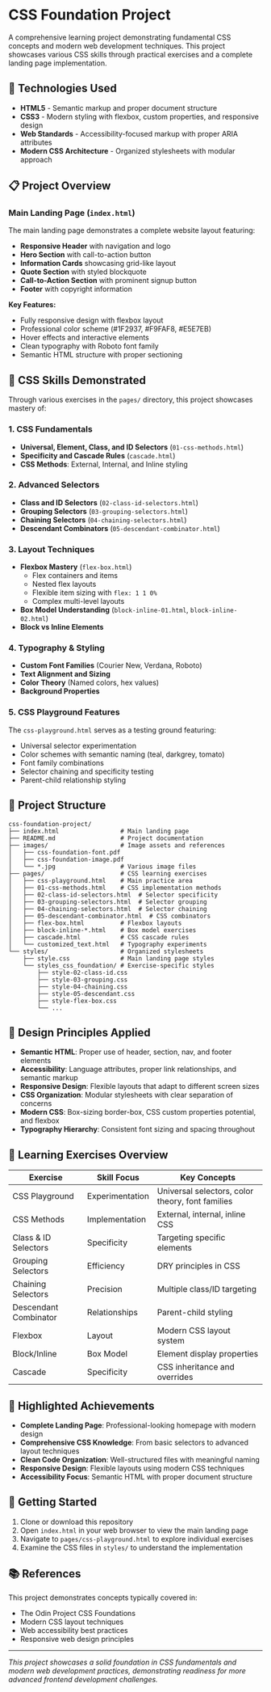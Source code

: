 # CSS Foundation Project

A comprehensive learning project demonstrating fundamental CSS concepts and modern web development techniques. This project showcases various CSS skills through practical exercises and a complete landing page implementation.

## 🚀 Technologies Used

- **HTML5** - Semantic markup and proper document structure
- **CSS3** - Modern styling with flexbox, custom properties, and responsive design
- **Web Standards** - Accessibility-focused markup with proper ARIA attributes
- **Modern CSS Architecture** - Organized stylesheets with modular approach

## 📋 Project Overview

### Main Landing Page (`index.html`)

The main landing page demonstrates a complete website layout featuring:

- **Responsive Header** with navigation and logo
- **Hero Section** with call-to-action button
- **Information Cards** showcasing grid-like layout
- **Quote Section** with styled blockquote
- **Call-to-Action Section** with prominent signup button
- **Footer** with copyright information

**Key Features:**
- Fully responsive design with flexbox layout
- Professional color scheme (#1F2937, #F9FAF8, #E5E7EB)
- Hover effects and interactive elements
- Clean typography with Roboto font family
- Semantic HTML structure with proper sectioning

## 🎯 CSS Skills Demonstrated

Through various exercises in the `pages/` directory, this project showcases mastery of:

### 1. CSS Fundamentals
- **Universal, Element, Class, and ID Selectors** (`01-css-methods.html`)
- **Specificity and Cascade Rules** (`cascade.html`)
- **CSS Methods**: External, Internal, and Inline styling

### 2. Advanced Selectors
- **Class and ID Selectors** (`02-class-id-selectors.html`)
- **Grouping Selectors** (`03-grouping-selectors.html`) 
- **Chaining Selectors** (`04-chaining-selectors.html`)
- **Descendant Combinators** (`05-descendant-combinator.html`)

### 3. Layout Techniques
- **Flexbox Mastery** (`flex-box.html`)
  - Flex containers and items
  - Nested flex layouts
  - Flexible item sizing with `flex: 1 1 0%`
  - Complex multi-level layouts
- **Box Model Understanding** (`block-inline-01.html`, `block-inline-02.html`)
- **Block vs Inline Elements**

### 4. Typography & Styling
- **Custom Font Families** (Courier New, Verdana, Roboto)
- **Text Alignment and Sizing**
- **Color Theory** (Named colors, hex values)
- **Background Properties**

### 5. CSS Playground Features
The `css-playground.html` serves as a testing ground featuring:
- Universal selector experimentation
- Color schemes with semantic naming (teal, darkgrey, tomato)
- Font family combinations
- Selector chaining and specificity testing
- Parent-child relationship styling

## 📁 Project Structure

```
css-foundation-project/
├── index.html                 # Main landing page
├── README.md                  # Project documentation
├── images/                    # Image assets and references
│   ├── css-foundation-font.pdf
│   ├── css-foundation-image.pdf
│   └── *.jpg                  # Various image files
├── pages/                     # CSS learning exercises
│   ├── css-playground.html    # Main practice area
│   ├── 01-css-methods.html    # CSS implementation methods
│   ├── 02-class-id-selectors.html  # Selector specificity
│   ├── 03-grouping-selectors.html  # Selector grouping
│   ├── 04-chaining-selectors.html  # Selector chaining
│   ├── 05-descendant-combinator.html  # CSS combinators
│   ├── flex-box.html          # Flexbox layouts
│   ├── block-inline-*.html    # Box model exercises
│   ├── cascade.html           # CSS cascade rules
│   └── customized_text.html   # Typography experiments
└── styles/                    # Organized stylesheets
    ├── style.css              # Main landing page styles
    └── styles_css_foundation/ # Exercise-specific styles
        ├── style-02-class-id.css
        ├── style-03-grouping.css
        ├── style-04-chaining.css
        ├── style-05-descendant.css
        ├── style-flex-box.css
        └── ...
```

## 🎨 Design Principles Applied

- **Semantic HTML**: Proper use of header, section, nav, and footer elements
- **Accessibility**: Language attributes, proper link relationships, and semantic markup
- **Responsive Design**: Flexible layouts that adapt to different screen sizes
- **CSS Organization**: Modular stylesheets with clear separation of concerns
- **Modern CSS**: Box-sizing border-box, CSS custom properties potential, and flexbox
- **Typography Hierarchy**: Consistent font sizing and spacing throughout

## 🧪 Learning Exercises Overview

| Exercise | Skill Focus | Key Concepts |
|----------|-------------|--------------|
| CSS Playground | Experimentation | Universal selectors, color theory, font families |
| CSS Methods | Implementation | External, internal, inline CSS |
| Class & ID Selectors | Specificity | Targeting specific elements |
| Grouping Selectors | Efficiency | DRY principles in CSS |
| Chaining Selectors | Precision | Multiple class/ID targeting |
| Descendant Combinator | Relationships | Parent-child styling |
| Flexbox | Layout | Modern CSS layout system |
| Block/Inline | Box Model | Element display properties |
| Cascade | Specificity | CSS inheritance and overrides |

## 🌟 Highlighted Achievements

- **Complete Landing Page**: Professional-looking homepage with modern design
- **Comprehensive CSS Knowledge**: From basic selectors to advanced layout techniques
- **Clean Code Organization**: Well-structured files with meaningful naming
- **Responsive Design**: Flexible layouts using modern CSS techniques
- **Accessibility Focus**: Semantic HTML with proper document structure

## 🚀 Getting Started

1. Clone or download this repository
2. Open `index.html` in your web browser to view the main landing page
3. Navigate to `pages/css-playground.html` to explore individual exercises
4. Examine the CSS files in `styles/` to understand the implementation

## 📚 References

This project demonstrates concepts typically covered in:
- The Odin Project CSS Foundations
- Modern CSS layout techniques
- Web accessibility best practices
- Responsive web design principles

---

*This project showcases a solid foundation in CSS fundamentals and modern web development practices, demonstrating readiness for more advanced frontend development challenges.*